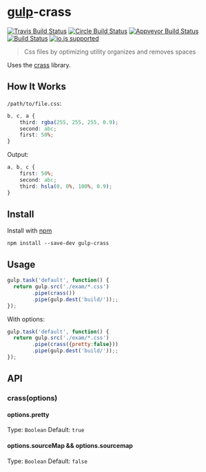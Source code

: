 # [gulp](https://github.com/gulpjs/gulp)-crass  



[![Travis Build Status](http://img.shields.io/travis/c0b41/gulp-crass.svg?style=flat-square)](https://travis-ci.org/c0b41/gulp-crass) [![Circle Build Status](https://img.shields.io/circleci/project/ayhanc0b41kuru/gulp-crass.svg?style=flat-square)](https://circleci.com/gh/c0b41/gulp-crass) [![Appveyor Build Status](https://img.shields.io/appveyor/ci/c0b41/gulp-crass.svg?style=flat-square)](https://ci.appveyor.com/project/c0b41/gulp-crass) [![Build Status](https://img.shields.io/david/c0b41/gulp-crass.svg?style=flat-square)](https://david-dm.org/c0b41/gulp-crass) [![io.js supported](https://img.shields.io/badge/io.js-supported-green.svg?style=flat-square)](https://iojs.org)


> Css files by optimizing utility organizes and removes spaces

Uses the [crass](https://github.com/mattbasta/crass) library.

## How It Works
`/path/to/file.css`:
```css
b, c, a {
    third: rgba(255, 255, 255, 0.9);
    second: abc;
    first: 50%;
}
```



Output:
```css
a, b, c {
    first: 50%;
    second: abc;
    third: hsla(0, 0%, 100%, 0.9);
}

```


## Install

Install with [npm](https://npmjs.org/package/gulp-crass)

```
npm install --save-dev gulp-crass
```


## Usage

```js
gulp.task('default', function() {
  return gulp.src('./exam/*.css')
        .pipe(crass())
        .pipe(gulp.dest('build/'));;
});
```

With options:

```js
gulp.task('default', function() {
  return gulp.src('./exam/*.css')
        .pipe(crass({pretty:false}))
        .pipe(gulp.dest('build/'));;
});
```




## API

### crass(options)


#### options.pretty

Type: `Boolean`
Default: `true`


#### options.sourceMap && options.sourcemap

Type: `Boolean`
Default: `false`

